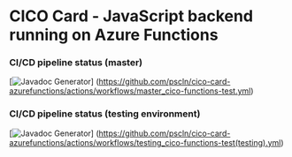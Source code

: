 # CICO Card - JavaScript backend running on Azure Functions

### CI/CD pipeline status (master)
[![Javadoc Generator](https://github.com/pscln/cico-card-azurefunctions/actions/workflows/master_cico-functions-test.yml/badge.svg)]
(https://github.com/pscln/cico-card-azurefunctions/actions/workflows/master_cico-functions-test.yml)

### CI/CD pipeline status (testing environment)
[![Javadoc Generator](https://github.com/pscln/cico-card-azurefunctions/actions/workflows/testing_cico-card-app-service(testing).yml/badge.svg)]
(https://github.com/pscln/cico-card-azurefunctions/actions/workflows/testing_cico-functions-test(testing).yml)
